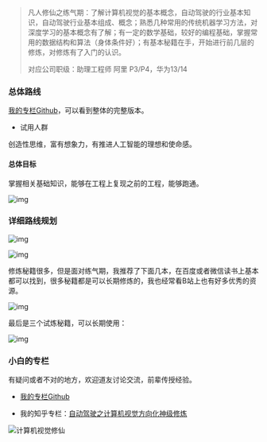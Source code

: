 > 凡人修仙之练气期：了解计算机视觉的基本概念，自动驾驶的行业基本知识，自动驾驶行业基本组成、概念；熟悉几种常用的传统机器学习方法，对深度学习的基本概念有了解；有一定的数学基础，较好的编程基础，掌握常用的数据结构和算法（身体条件好）；有基本秘籍在手，开始进行前几层的修炼，对修炼有了入门的认识。
>
> 对应公司职级：助理工程师 阿里 P3/P4，华为13/14

### 总体路线

[我的专栏Github](https://github.com/sunrong1/self-driving)，可以看到整体的完整版本。

- 试用人群

创造性思维，富有想象力，有推进人工智能的理想和使命感。

#### 总体目标

掌握相关基础知识，能够在工程上复现之前的工程，能够跑通。

![img](https://pic1.zhimg.com/v2-b9d4812975cc2567fdb37f260e6d3c34_b.png)

### 详细路线规划

![img](https://pic4.zhimg.com/v2-82d834191ddcf7731237341d87cfa00b_b.png)

![img](https://pic4.zhimg.com/v2-fe48538bfd7fdfe2b102317f86b3594f_b.png)

修炼秘籍很多，但是面对练气期，我推荐了下面几本，在百度或者微信读书上基本都可以找到，很多秘籍都是可以长期修炼的，我也经常看B站上也有好多优秀的资源。

![img](https://pic1.zhimg.com/v2-f119ce89623096cc703eb10acafd6650_b.png)

最后是三个试炼秘籍，可以长期使用：

![img](https://pic4.zhimg.com/v2-358e13617d9dcce130a6f4bb5d90e4c3_b.png)



### 小白的专栏

有疑问或者不对的地方，欢迎道友讨论交流，前辈传授经验。



- [我的专栏Github](https://github.com/sunrong1/self-driving)

- 我的知乎专栏：[自动驾驶之计算机视觉方向化神级修炼](https://www.zhihu.com/column/c_1407110076645273600)

![计算机视觉修仙](https://p1.pstatp.com/origin/feff0001d1a38c91b8b7)
